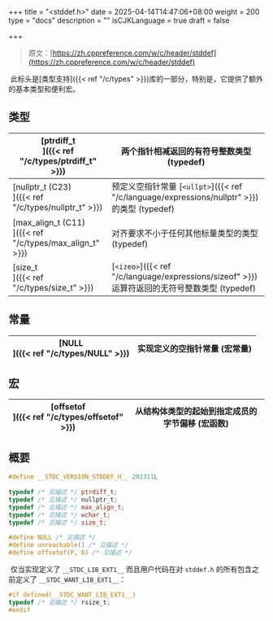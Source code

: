 +++
title = "<stddef.h>"
date = 2025-04-14T14:47:06+08:00
weight = 200
type = "docs"
description = ""
isCJKLanguage = true
draft = false

+++

> 原文：[https://zh.cppreference.com/w/c/header/stddef](https://zh.cppreference.com/w/c/header/stddef)

​	此标头是[类型支持]({{< ref "/c/types" >}})库的一部分，特别是，它提供了额外的基本类型和便利宏。

## 类型

| [ptrdiff_t<br />]({{< ref "/c/types/ptrdiff_t" >}}) | 两个指针相减返回的有符号整数类型 (typedef)                   |
| ------------------------------------------------------------ | ------------------------------------------------------------ |
| [nullptr_t (C23)<br />]({{< ref "/c/types/nullptr_t" >}}) | 预定义空指针常量 [`<ullpt>`]({{< ref "/c/language/expressions/nullptr" >}}) 的类型 (typedef) |
| [max_align_t (C11)<br />]({{< ref "/c/types/max_align_t" >}}) | 对齐要求不小于任何其他标量类型的类型 (typedef)               |
| [size_t<br />]({{< ref "/c/types/size_t" >}}) | [`<izeo>`]({{< ref "/c/language/expressions/sizeof" >}}) 运算符返回的无符号整数类型 (typedef) |

## 常量

| [NULL<br />]({{< ref "/c/types/NULL" >}}) | 实现定义的空指针常量 (宏常量) |
| -------------------------------------------------------- | ----------------------------- |

## 宏

| [offsetof<br />]({{< ref "/c/types/offsetof" >}}) | 从结构体类型的起始到指定成员的字节偏移 (宏函数) |
| ------------------------------------------------------------ | ----------------------------------------------- |

## 概要

```c
#define __STDC_VERSION_STDDEF_H__ 202311L
 
typedef /* 见描述 */ ptrdiff_t;
typedef /* 见描述 */ nullptr_t;
typedef /* 见描述 */ max_align_t;
typedef /* 见描述 */ wchar_t;
typedef /* 见描述 */ size_t;
 
#define NULL /* 见描述 */
#define unreachable() /* 见描述 */
#define offsetof(P, D) /* 见描述 */
```

​	仅当实现定义了 `__STDC_LIB_EXT1__` 而且用户代码在对 `stddef.h` 的所有包含之前定义了 `__STDC_WANT_LIB_EXT1__`：

```c
#if defined(__STDC_WANT_LIB_EXT1__)
typedef /* 见描述 */ rsize_t;
#endif
```
